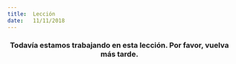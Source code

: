 ```yaml
---
title:  Lección
date:   11/11/2018
---
```


### <center>Todavía estamos trabajando en esta lección. Por favor, vuelva más tarde.</center>